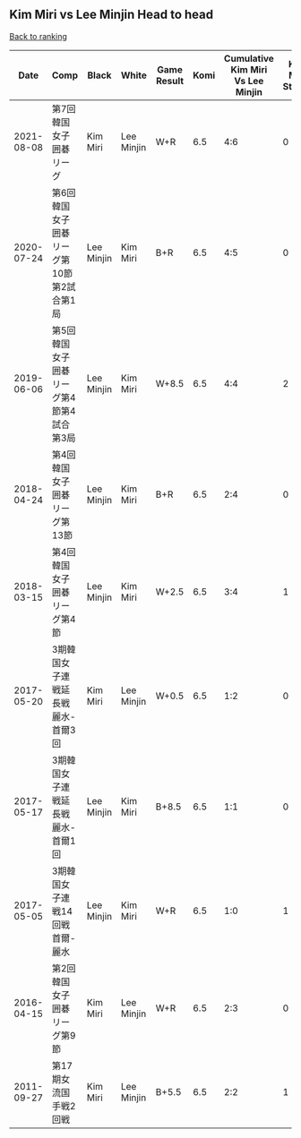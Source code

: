 ## Kim Miri vs Lee Minjin Head to head

[Back to ranking](../../index.md)




| **Date** | **Comp** | **Black** | **White** | **Game Result** | **Komi** | **Cumulative Kim Miri Vs Lee Minjin** | **Kim Miri Streak** | **Lee Minjin Streak** | 
| --- | --- | --- | --- | --- | --- | --- | --- | --- |
| 2021-08-08 | 第7回韓国女子囲碁リーグ | Kim Miri | Lee Minjin | W+R | 6.5 | 4:6 | 0 | 2 | 
| 2020-07-24 | 第6回韓国女子囲碁リーグ第10節第2試合第1局 | Lee Minjin | Kim Miri | B+R | 6.5 | 4:5 | 0 | 1 | 
| 2019-06-06 | 第5回韓国女子囲碁リーグ第4節第4試合第3局 | Lee Minjin | Kim Miri | W+8.5 | 6.5 | 4:4 | 2 | 0 | 
| 2018-04-24 | 第4回韓国女子囲碁リーグ第13節 | Lee Minjin | Kim Miri | B+R | 6.5 | 2:4 | 0 | 2 | 
| 2018-03-15 | 第4回韓国女子囲碁リーグ第4節 | Lee Minjin | Kim Miri | W+2.5 | 6.5 | 3:4 | 1 | 0 | 
| 2017-05-20 | 3期韓国女子連戦延長戦麗水-首爾3回 | Kim Miri | Lee Minjin | W+0.5 | 6.5 | 1:2 | 0 | 2 | 
| 2017-05-17 | 3期韓国女子連戦延長戦麗水-首爾1回 | Lee Minjin | Kim Miri | B+8.5 | 6.5 | 1:1 | 0 | 1 | 
| 2017-05-05 | 3期韓国女子連戦14回戦首爾-麗水 | Lee Minjin | Kim Miri | W+R | 6.5 | 1:0 | 1 | 0 | 
| 2016-04-15 | 第2回韓国女子囲碁リーグ第9節 | Kim Miri | Lee Minjin | W+R | 6.5 | 2:3 | 0 | 1 | 
| 2011-09-27 | 第17期女流国手戦2回戦 | Kim Miri | Lee Minjin | B+5.5 | 6.5 | 2:2 | 1 | 0 |




